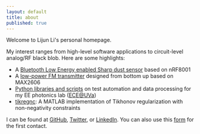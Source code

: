 ```yaml
---
layout: default
title: about
published: true
---
```


<div id="home">

  <p>Welcome to Lijun Li's personal homepage. </p>
  
  <p>My interest ranges from high-level software applications to circuit-level analog/RF black blob. Here are some highlights:</p>

  <ul>
        <li>A <a href="{{ site.wikiurl }}/misc-dust-detector-with-arduino-ble.html">Bluetooth Low Energy enabled Sharp dust sensor</a> based on nRF8001</li>
        <li>A <a href="{{ site.wikiurl }}/old/various/fm_xmtr.html">low-power FM transmitter</a> designed from bottom up based on MAX2606</li>
        <li><a href="https://github.com/lijunxyz/instruments">Python libraries and scripts</a> on test automation and data processing for my EE photonics lab (<a href="http://www.ece.virginia.edu">ECE@UVa</a>)</li>
        <li><a href="https://github.com/lijunxyz/tikregnc">tikregnc</a>: A MATLAB implementation of Tikhonov regularization with non-negativity constraints </li>

  </ul>
  <p>I can be found at <a href="https://www.github.com/lijunxyz">GitHub</a>, <a href="https://www.twitter.com/lijunxyz">Twitter</a>, or <a href="http://www.linkedin.com/in/lijunxyz">LinkedIn</a>. You can also use this <a href="http://lijun.xyz/contact">form</a> for the first contact.</p>
</div>